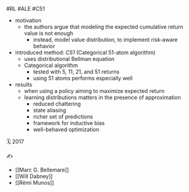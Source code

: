 #RL #ALE #C51

- motivation
	- the authors argue that modeling the expected cumulative return value is not enough
		- instead, model value distribution, to implement risk-aware behavior
- introduced method: *C51* (Categorical 51-atom algorithm)
	- uses distributional Bellman equation
	- Categorical algorithm
		- tested with 5, 11, 21, and 51 returns
		- using 51 atoms performs especially well
- results
	- when using a policy aiming to maximize expected return
	- learning distributions matters in the presence of approximation
		- reduced chattering
		- state aliasing
		- richer set of predictions
		- framework for inductive bias
		- well-behaved optimization

🗓️ 2017

✍️
- [[Marc G. Bellemare]]
- [[Will Dabney]]
- [[Rémi Munos]]
